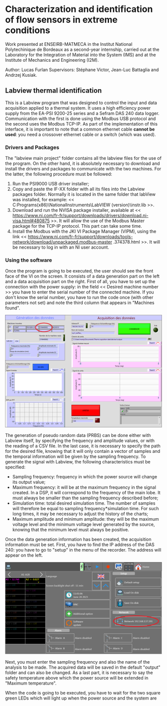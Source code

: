 # Characterization and identification of flow sensors in extreme conditions

Work presented at ENSEIRB-MATMECA in the Institut National Polytechinique de Bordeaux as a second-year internship, carried out at the Laboratory for the Integration of Material into the System (IMS) and at the Institute of Mechanics and Engineering (I2M).

Author: Lucas Furlan
Supervisors: Stéphane Victor, Jean-Luc Battaglia and Andrzej Kusiak.

## Labview thermal identification

This is a Labview program that was designed to control the input and data acquisition applied to a thermal system. It uses a high efficiency power supply from the EA-PSI 9200-25 series and a Sefram DAS 240 data logger. Communication with the first is done using the Modbus USB protocol and the second uses the Modbus TCP-IP. As part of the implementation of this interface, it is important to note that a common ethernet cable **cannot be used**: you need a crossover ethernet cable or a switch (which was used).

### Drivers and Packages

The "labview main project" folder contains all the labview files for the use of the program. On the other hand, it is absolutely necessary to download and install the drivers and packages to communicate with the two machines. For the latter, the following procedure must be followed:

1. Run the PSI9000 USB driver installer;
2. Copy and paste the IF-XX folder with all its files into the Labview packages folder. Normally it is located in the same folder that labView was installed, for example: << C:Programs(x86)\NationalInstruments\LabVIEW (version)\instr.lib >>.
3. Download and run the NVISA package installer, available at << https://www.ni.com/fr-fr/support/downloads/drivers/download.ni-visa.html#480875 >>. It will allow the use of the Modbus Master package for the TCP-IP protocol. This part can take some time.
4. Install the Modbus with the JKI VI Package Manager (VIPM), using the link << https://www.ni.com/fr-fr/support/downloads/tools-network/download/unpackaged.modbus-master .374378.html >>. It will be necessary to log in with an NI user account.


### Using the software

Once the program is going to be executed, the user should see the front face of the VI on the screen. It consists of a data generation part on the left and a data acquisition part on the right. First of all, you have to set up the connection with the power supply: in the field << Desired machine number >> you have to enter the serial number of the connected machine. If you don't know the serial number, you have to run the code once (with other parameters not set) and note the third column that appears in "Machines found".

![Alt text](https://github.com/FurlanLucas/Stage2A/blob/main/mdFig/mainVIp_markedS.png)

The generation of pseudo random data (PRBS) can be done either with Labview itself, by specifying the frequency and amplitude values, or with the reading of a CSV file. In the last case, it is necessary to specify the path for the desired file, knowing that it will only contain a vector of samples and the temporal information will be given by the sampling frequency. To generate the signal with Labview, the following characteristics must be specified:

- Sampling frequency: frequency in which the power source will change its output value;
- Maximum frequency: it will be at the maximum frequency in the signal created. In a DSP, it will correspond to the frequency of the main lobe. It must always be smaller than the sampling frequency described before;
- Simulation time: total desired simulation time. The number of samples will therefore be equal to sampling frequency*simulation time. For such long times, it may be necessary to adjust the history of the charts;
- Maximum amplitude and minimum amplitude: they will be the maximum voltage level and the minimum voltage level generated by the source, knowing that the minimum level must always be positive.

Once the data generation information has been created, the acquisition information must be set. First, you have to find the IP address of the DAS 240: you have to go to "setup" in the menu of the recorder. The address will appear on the left.

![Alt text](https://github.com/FurlanLucas/Stage2A/blob/main/mdFig/TCPIP.bmp)

Next, you must enter the sampling frequency and also the name of the analysis to be made. The acquired data will be saved in the default "output" folder and can also be changed. As a last part, it is necessary to say the safety temperature above which the power source will be extended in "Maximum temperature".

When the code is going to be executed, you have to wait for the two square green LEDs which will light up when the power source and the system are